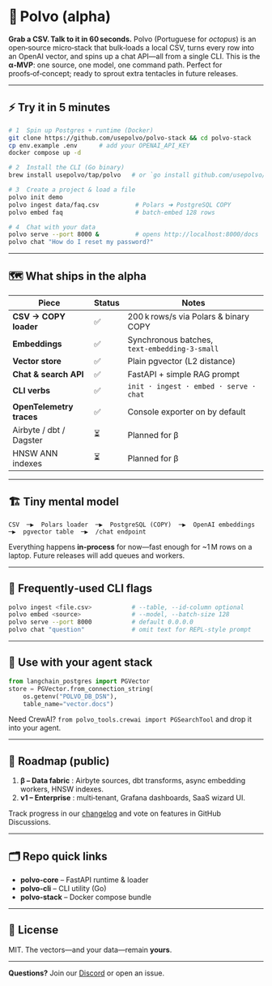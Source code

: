 # 🐙 Polvo (alpha)

**Grab a CSV. Talk to it in 60 seconds.**
Polvo (Portuguese for *octopus*) is an open‑source micro‑stack that bulk‑loads a local CSV, turns every row into an OpenAI vector, and spins up a chat API—all from a single CLI.
This is the **α‑MVP**: one source, one model, one command path. Perfect for proofs‑of‑concept; ready to sprout extra tentacles in future releases.

---

## ⚡ Try it in 5 minutes

```bash
# 1  Spin up Postgres + runtime (Docker)
git clone https://github.com/usepolvo/polvo-stack && cd polvo-stack
cp env.example .env      # add your OPENAI_API_KEY
docker compose up -d

# 2  Install the CLI (Go binary)
brew install usepolvo/tap/polvo   # or `go install github.com/usepolvo/polvo-cli@latest`

# 3  Create a project & load a file
polvo init demo
polvo ingest data/faq.csv          # Polars ➜ PostgreSQL COPY
polvo embed faq                    # batch‑embed 128 rows

# 4  Chat with your data
polvo serve --port 8000 &          # opens http://localhost:8000/docs
polvo chat "How do I reset my password?"
```

---

## 🗺 What ships in the alpha

| Piece                    | Status | Notes                                         |
| ------------------------ | ------ | --------------------------------------------- |
| **CSV → COPY loader**    | ✅      | 200 k rows/s via Polars & binary COPY         |
| **Embeddings**           | ✅      | Synchronous batches, `text‑embedding‑3‑small` |
| **Vector store**         | ✅      | Plain pgvector (L2 distance)                  |
| **Chat & search API**    | ✅      | FastAPI + simple RAG prompt                   |
| **CLI verbs**            | ✅      | `init · ingest · embed · serve · chat`        |
| **OpenTelemetry traces** | ✅      | Console exporter on by default                |
| Airbyte / dbt / Dagster  | ⏳      | Planned for β                                 |
| HNSW ANN indexes         | ⏳      | Planned for β                                 |

---

## 🏗 Tiny mental model

```
CSV  ─▶  Polars loader  ─▶  PostgreSQL (COPY)  ─▶  OpenAI embeddings  ─▶  pgvector table  ─▶  /chat endpoint
```

Everything happens **in‑process** for now—fast enough for \~1 M rows on a laptop.  Future releases will add queues and workers.

---

## 🔧 Frequently‑used CLI flags

```bash
polvo ingest <file.csv>           # --table, --id-column optional
polvo embed <source>              # --model, --batch‑size 128
polvo serve --port 8000           # default 0.0.0.0
polvo chat "question"             # omit text for REPL‑style prompt
```

---

## 🤝 Use with your agent stack

```python
from langchain_postgres import PGVector
store = PGVector.from_connection_string(
    os.getenv("POLVO_DB_DSN"),
    table_name="vector.docs")
```

Need CrewAI?  `from polvo_tools.crewai import PGSearchTool` and drop it into your agent.

---

## 🔭 Roadmap (public)

1. **β – Data fabric** : Airbyte sources, dbt transforms, async embedding workers, HNSW indexes.
2. **v1 – Enterprise** : multi‑tenant, Grafana dashboards, SaaS wizard UI.

Track progress in our [changelog](https://github.com/usepolvo/polvo-core/releases) and vote on features in GitHub Discussions.

---

## 🗂 Repo quick links

* **polvo‑core** – FastAPI runtime & loader
* **polvo‑cli** – CLI utility (Go)
* **polvo‑stack** – Docker compose bundle

---

## 📜 License

MIT.  The vectors—and your data—remain **yours**.

---

**Questions?**  Join our [Discord](https://discord.gg/polvo) or open an issue.
